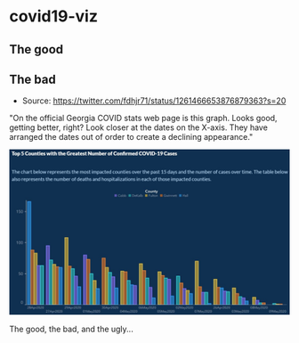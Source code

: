 # covid19-viz

## The good

## The bad

- Source: https://twitter.com/fdhjr71/status/1261466653876879363?s=20

"On the official Georgia COVID stats web page is this graph. Looks good, getting better, right? Look closer at the dates on the X-axis. They have arranged the dates out of order to create a declining appearance."

![ga-dph-declining-bars](the-bad/ga-dph-declining-bars.jpg)



The good, the bad, and the ugly...
